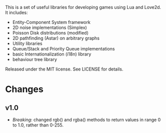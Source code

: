This is a set of useful libraries for developing games using Lua and Love2d.  It includes:

- Entity-Component System framework
- 2D noise implementations (Simplex)
- Poisson Disk distributions (modified)
- 2D pathfinding  (Astar) on arbitrary graphs
- Utility libraries
- Queue/Stack and Priority Queue implementations
- basic Internationalization (i18n) library
- behaviour tree library

Released under the MIT license. See LICENSE for details.

# Changes

## v1.0

- *Breaking*: changed rgb() and rgba() methods to return values in range 0 to 1.0, rather than 0-255.
